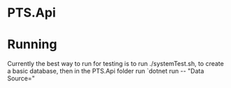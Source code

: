 # PTS.Api 

# Running 

Currently the best way to run for testing is to run ./systemTest.sh, to create 
a basic database, then in the PTS.Api folder run `dotnet run -- "Data Source=<path to systemTestDb>"
